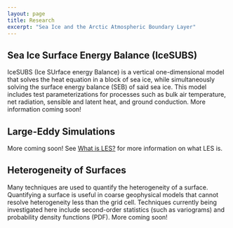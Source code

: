 ```yaml
---
layout: page
title: Research
excerpt: "Sea Ice and the Arctic Atmospheric Boundary Layer"
---
```


## Sea Ice Surface Energy Balance (IceSUBS)

IceSUBS (Ice SUrface energy Balance) is a vertical one-dimensional model that solves the heat equation in a block of sea ice, while simultaneously solving the surface energy balance (SEB) of said sea ice. This model includes test parameterizations for processes such as bulk air temperature, net radiation, sensible and latent heat, and ground conduction. More information coming soon!

## Large-Eddy Simulations

More coming soon! See [What is LES?](what_is_les.md) for more information on what LES is.

## Heterogeneity of Surfaces

Many techniques are used to quantify the heterogeneity of a surface. Quantifying a surface is useful in coarse geophysical models that cannot resolve heterogeneity less than the grid cell. Techniques currently being investigated here include second-order statistics (such as variograms) and probability density functions (PDF). More coming soon!
